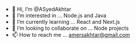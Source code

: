 - 👋 Hi, I’m @ASyedAkhtar
- 👀 I’m interested in ... Node.js and Java
- 🌱 I’m currently learning ... React and Next.js
- 💞️ I’m looking to collaborate on ... Node projects
- 📫 How to reach me ... amersakhtar@gmail.com

<!---
ASyedAkhtar/ASyedAkhtar is a ✨ special ✨ repository because its `README.md` (this file) appears on your GitHub profile.
You can click the Preview link to take a look at your changes.
--->

